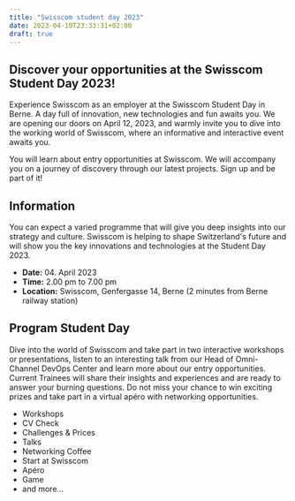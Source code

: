 ```yaml
---
title: "Swisscom student day 2023"
date: 2023-04-10T23:33:31+02:00
draft: true
---
```


## Discover your opportunities at the Swisscom Student Day 2023!

Experience Swisscom as an employer at the Swisscom Student Day in Berne. A day full of innovation, new technologies and fun awaits you. We are opening our doors on April 12, 2023, and warmly invite you to dive into the working world of Swisscom, where an informative and interactive event awaits you.

You will learn about entry opportunities at Swisscom. We will accompany you on a journey of discovery through our latest projects. Sign up and be part of it!

## Information
You can expect a varied programme that will give you deep insights into our strategy and culture. Swisscom is helping to shape Switzerland's future and will show you the key innovations and technologies at the Student Day 2023.

- **Date:** 04. April 2023
- **Time:** 2.00 pm to 7.00 pm
- **Location:** Swisscom, Genfergasse 14, Berne (2 minutes from Berne railway station)

## Program Student Day
Dive into the world of Swisscom and take part in two interactive workshops or presentations, listen to an interesting talk from our Head of Omni-Channel DevOps Center and learn more about our entry opportunities. Current Trainees will share their insights and experiences and are ready to answer your burning questions. Do not miss your chance to win exciting prizes and take part in a virtual apéro with networking opportunities.

- Workshops
- CV Check
- Challenges & Prices
- Talks
- Networking Coffee
- Start at Swisscom
- Apéro
- Game
- and more...